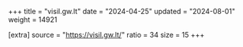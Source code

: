 +++
title = "visil.gw.lt"
date = "2024-04-25"
updated = "2024-08-01"
weight = 14921

[extra]
source = "https://visil.gw.lt/"
ratio = 34
size = 15
+++

